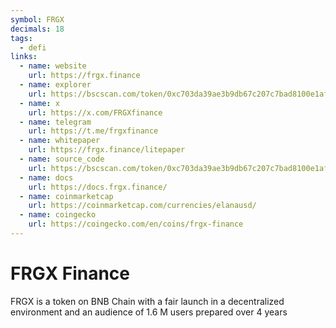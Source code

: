 ```yaml
---
symbol: FRGX
decimals: 18
tags:
  - defi
links:
  - name: website
    url: https://frgx.finance
  - name: explorer
    url: https://bscscan.com/token/0xc703da39ae3b9db67c207c7bad8100e1afdc0f9c
  - name: x
    url: https://x.com/FRGXfinance
  - name: telegram
    url: https://t.me/frgxfinance
  - name: whitepaper
    url: https://frgx.finance/litepaper
  - name: source_code
    url: https://bscscan.com/token/0xc703da39ae3b9db67c207c7bad8100e1afdc0f9c#code
  - name: docs
    url: https://docs.frgx.finance/
  - name: coinmarketcap
    url: https://coinmarketcap.com/currencies/elanausd/
  - name: coingecko
    url: https://coingecko.com/en/coins/frgx-finance
---
```


# FRGX Finance

FRGX is a token on BNB Chain with a fair launch in a decentralized environment and an audience of 1.6 M users prepared over 4 years

